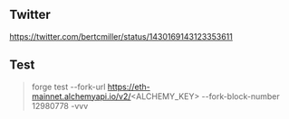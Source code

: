 ## Twitter

https://twitter.com/bertcmiller/status/1430169143123353611

## Test

> forge test --fork-url https://eth-mainnet.alchemyapi.io/v2/<ALCHEMY_KEY> --fork-block-number 12980778 -vvv
